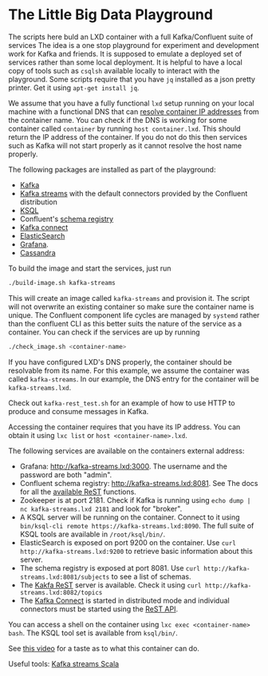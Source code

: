 # The Little Big Data Playground

The scripts here buld an LXD container with a full Kafka/Confluent suite of
services  The idea is a one stop playground for experiment and development work
for Kafka and friends. It is supposed to emulate a deployed set of services
rather than some local deployment. It is helpful to have a local copy of tools
such as `csqlsh` available locally to interact with the playground. Some scripts
require that you have `jq` installed as a json pretty printer. Get it using
`apt-get install jq`.

We assume that you have a fully functional `lxd` setup
running on your local machine with a functional DNS that can [resolve container
IP addresses](https://discuss.linuxcontainers.org/t/dns-for-lxc-containers/235)
from the container name. You can check if the DNS is working for some container
called `container` by running `host container.lxd`. This should return the
IP address of the container. If you do not do this then services such as Kafka
will not start properly as it cannot resolve the host name properly.

The following packages are installed as part of the playground:

* [Kafka](https://kafka.apache.org/)
* [Kafka streams](https://kafka.apache.org/documentation/streams/) with the default connectors provided by the Confluent distribution
* [KSQL](https://github.com/confluentinc/ksql)
* Confluent's [schema registry](https://github.com/confluentinc/schema-registry)
* [Kafka connect](https://docs.confluent.io/current/connect/)
* [ElasticSearch](https://www.elastic.co/)
* [Grafana](https://grafana.com/).
* [Cassandra](http://cassandra.apache.org/)

To build the image and start the services, just run

```bash
./build-image.sh kafka-streams
```
This will create an image called `kafka-streams` and provision it. The script
will not overwrite an existing container so make sure the container name is
unique. The Confluent component life cycles are managed by `systemd` rather than
the confluent CLI as this better suits the nature of the service as a container.
You can check if the services are up by running

```bash
./check_image.sh <container-name>
```
If you have configured LXD's DNS properly, the container should be resolvable
from its name. For this example, we assume the container was called `kafka-streams`.
In our example, the DNS entry for the container will be `kafka-streams.lxd`.

Check out `kafka-rest_test.sh` for an example of how to use HTTP to produce
and consume messages in Kafka.

Accessing the container requires that you have its IP address. You can obtain
it using `lxc list` or `host <container-name>.lxd`.

The following services are available on the containers external address:

* Grafana: http://kafka-streams.lxd:3000. The username and the password are both "admin".
* Confluent schema registry: http://kafka-streams.lxd:8081. See The docs for all
the [available ReST](https://docs.confluent.io/current/schema-registry/docs/intro.html#quickstart) functions.
* Zookeeper is at port 2181. Check if Kafka is running using `echo dump | nc kafka-streams.lxd 2181` and look for "broker".
* A KSQL server will be running on the container. Connect to it using `bin/ksql-cli remote https://kafka-streams.lxd:8090`. The full suite of KSQL tools are available in `/root/ksql/bin/`.
* ElasticSearch is exposed on port 9200 on the container. Use `curl http://kafka-streams.lxd:9200` to retrieve basic information about this server.
* The schema registry is exposed at port 8081. Use `curl http://kafka-streams.lxd:8081/subjects` to see a list of schemas.
* The [Kakfa ReST](https://github.com/confluentinc/kafka-rest) server is available.
Check it using `curl http://kafka-streams.lxd:8082/topics`
* The [Kafka Connect](https://docs.confluent.io/current/connect) is started
in distributed mode and individual connectors must be started using the
[ReST API](https://docs.confluent.io/current/connect/restapi.html#connect-userguide-rest).

You can access a shell on the container using `lxc exec <container-name> bash`. The
KSQL tool set is available from `ksql/bin/`.

See [this video](https://www.youtube.com/embed/A45uRzJiv7I) for a taste as to
what this container can do.

Useful tools: [Kafka streams Scala](https://github.com/lightbend/kafka-streams-scala)

